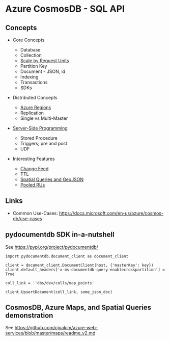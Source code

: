 # Azure CosmosDB - SQL API

## Concepts

- Core Concepts
  - Database
  - Collection
  - [Scale by Request Units](https://docs.microsoft.com/en-us/azure/cosmos-db/request-units)
  - Partition Key
  - Document - JSON, id
  - Indexing
  - Transactions
  - SDKs

- Distributed Concepts
  - [Azure Regions](https://azure.microsoft.com/en-us/global-infrastructure/regions/)
  - Replication
  - Single vs Multi-Master

- [Server-Side Programming](https://docs.microsoft.com/en-us/azure/cosmos-db/stored-procedures-triggers-udfs)
  - Stored Procedure
  - Triggers; pre and post
  - UDF

- Interesting Features
  - [Change Feed](https://docs.microsoft.com/en-us/azure/cosmos-db/change-feed)
  - TTL
  - [Spatial Queries and GeoJSON](https://docs.microsoft.com/en-us/azure/cosmos-db/geospatial)
  - [Pooled RUs](https://docs.microsoft.com/en-us/azure/cosmos-db/set-throughput)

## Links

- Common Use-Cases: https://docs.microsoft.com/en-us/azure/cosmos-db/use-cases

## pydocumentdb SDK in-a-nutshell

See https://pypi.org/project/pydocumentdb/

```
import pydocumentdb.document_client as document_client

client = document_client.DocumentClient(host, {'masterKey': key})
client.default_headers['x-ms-documentdb-query-enablecrosspartition'] = True

coll_link = ''dbs/dev/colls/map_points'

client.UpsertDocument(coll_link, some_json_doc)
```

## CosmosDB, Azure Maps, and Spatial Queries demonstration

See https://github.com/cjoakim/azure-web-services/blob/master/maps/readme_v2.md
